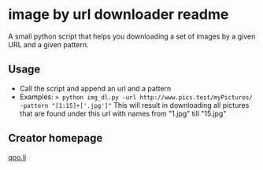 # image by url downloader readme
A small python script that helps you downloading a set of images by a given URL and a given pattern.

## Usage
* Call the script and append an url and a pattern
* Examples:
  `> python img_dl.py -url http://www.pics.test/myPictures/ -pattern "[1:15]+['.jpg']"`
  This will result in downloading all pictures that are found under this url with names from "1.jpg" till "15.jpg"

## Creator homepage
[qoo.li](http://qoo.li)
